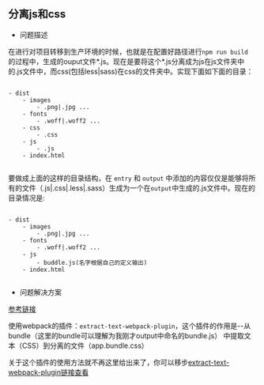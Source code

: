 ## 分离js和css

- 问题描述

在进行对项目转移到生产环境的时候，也就是在配置好路径进行`npm run build `的过程中，生成的ouput文件*.js。现在是要将这个*.js分离成为js在js文件夹中的.js文件中，而css(包括less|sass)在css的文件夹中。实现下面如下面的目录：

```

- dist
    - images
        - .png|.jpg ...
    - fonts
        - .woff|.woff2 ...
    - css
        - .css
    - js
        - .js
    - index.html
    
```

要做成上面的这样的目录结构，在 `entry` 和 `output` 中添加的内容仅仅是能够将所有的文件（.js|.css|.less|.sass）生成为一个在`output`中生成的.js文件中。现在的目录情况是:

```

- dist
    - images
        - .png|.jpg ...
    - fonts
        - .woff|.woff2 ...
    - js
        - buddle.js(名字根据自己的定义输出)
    - index.html
    
```

- 问题解决方案

[参考链接](https://doc.webpack-china.org/plugins/extract-text-webpack-plugin/)    

使用webpack的插件：`extract-text-webpack-plugin`，这个插件的作用是--从 bundle（这里的bundle可以理解为我刚才output中命名的bundle.js） 中提取文本（CSS）到分离的文件（app.bundle.css）

关于这个插件的使用方法就不再这里给出来了，你可以移步[extract-text-webpack-plugin链接查看](https://doc.webpack-china.org/plugins/extract-text-webpack-plugin/)
